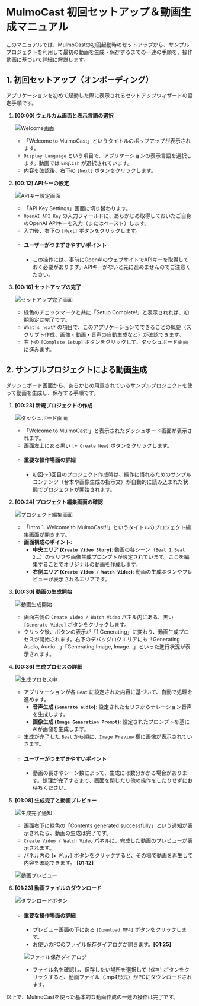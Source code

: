 # MulmoCast 初回セットアップ＆動画生成マニュアル

このマニュアルでは、MulmoCastの初回起動時のセットアップから、サンプルプロジェクトを利用して最初の動画を生成・保存するまでの一連の手順を、操作動画に基づいて詳細に解説します。

## 1. 初回セットアップ（オンボーディング）

アプリケーションを初めて起動した際に表示されるセットアップウィザードの設定手順です。

1.  **[00:00] ウェルカム画面と表示言語の選択**

    ![Welcome画面](images/screenshot_00_00.png)

    *   「Welcome to MulmoCast」というタイトルのポップアップが表示されます。
    *   `Display Language` という項目で、アプリケーションの表示言語を選択します。動画では `English` が選択されています。
    *   内容を確認後、右下の `[Next]` ボタンをクリックします。

2.  **[00:12] APIキーの設定**

    ![APIキー設定画面](images/screenshot_00_12.png)

    *   「API Key Settings」画面に切り替わります。
    *   `OpenAI API Key` の入力フィールドに、あらかじめ取得しておいたご自身のOpenAI APIキーを入力（またはペースト）します。
    *   入力後、右下の `[Next]` ボタンをクリックします。
    *   #### **ユーザーがつまずきやすいポイント**
        *   この操作には、事前にOpenAIのウェブサイトでAPIキーを取得しておく必要があります。APIキーがないと先に進めませんのでご注意ください。

3.  **[00:16] セットアップの完了**

    ![セットアップ完了画面](images/screenshot_00_16.png)

    *   緑色のチェックマークと共に「Setup Complete!」と表示されれば、初期設定は完了です。
    *   `What's next?` の項目で、このアプリケーションでできることの概要（スクリプト作成、画像・動画・音声の自動生成など）が確認できます。
    *   右下の `[Complete Setup]` ボタンをクリックして、ダッシュボード画面に進みます。

## 2. サンプルプロジェクトによる動画生成

ダッシュボード画面から、あらかじめ用意されているサンプルプロジェクトを使って動画を生成し、保存する手順です。

1.  **[00:23] 新規プロジェクトの作成**

    ![ダッシュボード画面](images/screenshot_00_23.png)

    *   「Welcome to MulmoCast!」と表示されたダッシュボード画面が表示されます。
    *   画面左上にある黒い `[+ Create New]` ボタンをクリックします。
    *   #### **重要な操作場面の詳細**
        *   初回〜3回目のプロジェクト作成時は、操作に慣れるためのサンプルコンテンツ（台本や画像生成の指示文）が自動的に読み込まれた状態でプロジェクトが開始されます。

2.  **[00:24] プロジェクト編集画面の確認**

    ![プロジェクト編集画面](images/screenshot_00_24.png)

    *   「Intro 1. Welcome to MulmoCast!!」というタイトルのプロジェクト編集画面が開きます。
    *   **画面構成のポイント:**
        *   **中央エリア (`Create Video Story`)**: 動画の各シーン（`Beat 1`, `Beat 2`...）のセリフや画像生成プロンプトが設定されています。ここを編集することでオリジナルの動画を作成します。
        *   **右側エリア (`Create Video / Watch Video`)**: 動画の生成ボタンやプレビューが表示されるエリアです。

3.  **[00:30] 動画の生成開始**

    ![動画生成開始](images/screenshot_00_30.png)

    *   画面右側の `Create Video / Watch Video` パネル内にある、黒い `[Generate Video]` ボタンをクリックします。
    *   クリック後、ボタンの表示が「1 Generating」に変わり、動画生成プロセスが開始されます。右下のデバッグログエリアにも「Generating Audio, Audio...」「Generating Image, Image...」といった進行状況が表示されます。

4.  **[00:36] 生成プロセスの詳細**

    ![生成プロセス中](images/screenshot_00_36.png)

    *   アプリケーションが各 `Beat` に設定された内容に基づいて、自動で処理を進めます。
        *   **音声生成 (`Generate audio`)**: 設定されたセリフからナレーション音声を生成します。
        *   **画像生成 (`Image Generation Prompt`)**: 設定されたプロンプトを基にAIが画像を生成します。
    *   生成が完了した `Beat` から順に、`Image Preview` 欄に画像が表示されていきます。
    *   #### **ユーザーがつまずきやすいポイント**
        *   動画の長さやシーン数によって、生成には数分かかる場合があります。処理が完了するまで、画面を閉じたり他の操作をしたりせずにお待ちください。

5.  **[01:08] 生成完了と動画プレビュー**

    ![生成完了通知](images/screenshot_01_08.png)

    *   画面右下に緑色の「Contents generated successfully」という通知が表示されたら、動画の生成は完了です。
    *   `Create Video / Watch Video` パネルに、完成した動画のプレビューが表示されます。
    *   パネル内の `[▶ Play]` ボタンをクリックすると、その場で動画を再生して内容を確認できます。 **[01:12]**

    ![動画プレビュー](images/screenshot_01_12.png)

6.  **[01:23] 動画ファイルのダウンロード**

    ![ダウンロードボタン](images/screenshot_01_23.png)

    *   #### **重要な操作場面の詳細**
        *   プレビュー画面の下にある `[Download MP4]` ボタンをクリックします。
        *   お使いのPCのファイル保存ダイアログが開きます。**[01:25]**

        ![ファイル保存ダイアログ](images/screenshot_01_25.png)
        *   ファイル名を確認し、保存したい場所を選択して `[保存]` ボタンをクリックすると、動画ファイル（.mp4形式）がPCにダウンロードされます。

以上で、MulmoCastを使った基本的な動画作成の一連の操作は完了です。